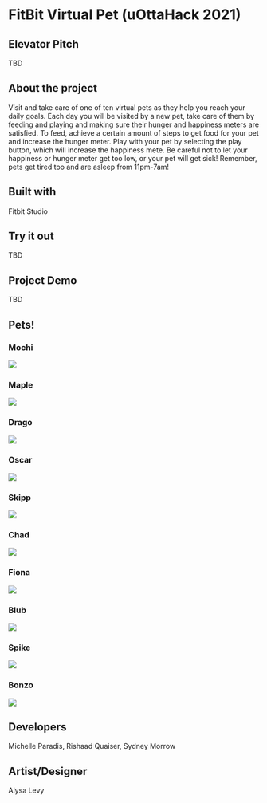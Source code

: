 # FitBit Virtual Pet (uOttaHack 2021)

## Elevator Pitch
TBD

## About the project
Visit and take care of one of ten virtual pets as they help you reach your daily goals.
Each day you will be visited by a new pet, take care of them by feeding and playing and making sure their hunger and happiness meters are satisfied. To feed, achieve a certain amount of steps to get food for your pet and increase the hunger meter. Play with your pet by selecting the play button, which will increase the happiness mete. Be careful not to let your happiness or hunger meter get too low, or your pet will get sick! Remember, pets get tired too and are asleep from 11pm-7am!


## Built with
Fitbit Studio

## Try it out
TBD

## Project Demo
TBD

## Pets!

### Mochi
![](gifs/Default/mochi.gif)

### Maple
![](gifs/Default/maple.gif)

### Drago
![](gifs/Default/drago.gif)

### Oscar
![](gifs/Default/otto.gif)

### Skipp
![](gifs/Default/seal.gif)

### Chad
![](gifs/Default/turtle.gif)

### Fiona
![](gifs/Default/fiona.gif)

### Blub
![](gifs/Default/blubb.gif)

### Spike
![](gifs/Default/shade.gif)

### Bonzo
![](gifs/Default/bonzo.gif)

## Developers
Michelle Paradis, Rishaad Quaiser, Sydney Morrow

## Artist/Designer
Alysa Levy
